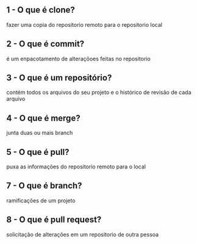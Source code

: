 ## 1 - O que é clone?
fazer uma copia do repositorio remoto para o repositorio local
## 2  - O que é commit?
é um enpacotamento  de alteraçõoes feitas no repositorio 
## 3 - O que é um repositório?
contém todos os arquivos do seu projeto e o histórico de revisão de cada arquivo
## 4 - O que é merge? 
junta duas ou mais branch
## 5 - O que é pull?
puxa as informações do repositorio remoto para o local
## 7 - O que é branch?
ramificações de um projeto
## 8 - O que é pull request?
solicitação de alterações em um repositorio de outra pessoa